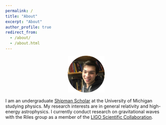 ```yaml
---
permalink: /
title: "About"
excerpt: "About"
author_profile: true
redirect_from: 
  - /about/
  - /about.html
---
```

<p align="center"><img src = "/images/grantweldon.jpg" height="115" width="115"></p>


I am an undergraduate <a href="https://shipmansociety.com/about-us/">Shipman Scholar</a> at the University of Michigan studying physics. My research interests are in general relativity and high-energy astrophysics. I currently conduct research on gravitational waves with the Riles group as a member of the <a href="https://www.ligo.org">LIGO Scientific Collaboration</a>.

